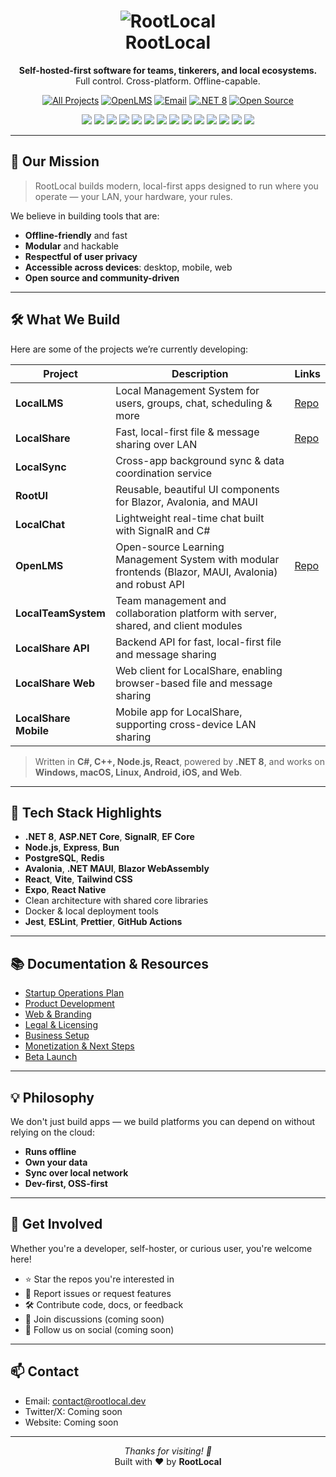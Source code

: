 <!-- RootLocal GitHub Organization README -->

<h1 align="center">
  <img src="https://img.shields.io/badge/RootLocal-Organization-blue?style=for-the-badge" alt="RootLocal"/>
  <br>RootLocal
</h1>

<p align="center">
  <strong>Self-hosted-first software for teams, tinkerers, and local ecosystems.</strong><br>
  Full control. Cross-platform. Offline-capable.
</p>

<p align="center">
  <a href="https://github.com/orgs/RootLocalOpen/repositories"><img alt="All Projects" src="https://img.shields.io/badge/All%20Projects-View%20on%20GitHub-blue?style=for-the-badge"></a>
  <a href="https://github.com/RootLocalOpen/OpenLMS"><img alt="OpenLMS" src="https://img.shields.io/badge/OpenLMS-Main%20Repo-green?style=for-the-badge"></a>
  <a href="mailto:contact@rootlocal.dev"><img alt="Email" src="https://img.shields.io/badge/Contact-Email-blue?style=for-the-badge"></a>
  <a href="https://dotnet.microsoft.com/en-us/"><img alt=".NET 8" src="https://img.shields.io/badge/.NET-8-blueviolet?logo=dotnet&logoColor=white&style=for-the-badge"></a>
  <a href="https://github.com/RootLocalOpen"><img alt="Open Source" src="https://img.shields.io/badge/license-MIT-green?style=for-the-badge"></a>
  <!-- Add website/docs/social links when available -->
</p>

<p align="center">
  <img src="https://img.shields.io/badge/C%23-239120?style=flat&logo=c-sharp&logoColor=white"/>
  <img src="https://img.shields.io/badge/.NET-512BD4?style=flat&logo=dotnet&logoColor=white"/>
  <img src="https://img.shields.io/badge/Blazor-512BD4?style=flat&logo=blazor&logoColor=white"/>
  <img src="https://img.shields.io/badge/MAUI-512BD4?style=flat&logo=dotnet&logoColor=white"/>
  <img src="https://img.shields.io/badge/Avalonia-512BD4?style=flat&logo=dotnet&logoColor=white"/>
  <img src="https://img.shields.io/badge/C++-00599C?style=flat&logo=c%2B%2B&logoColor=white"/>
  <img src="https://img.shields.io/badge/Node.js-339933?style=flat&logo=node.js&logoColor=white"/>
  <img src="https://img.shields.io/badge/React-20232A?style=flat&logo=react&logoColor=61DAFB"/>
  <img src="https://img.shields.io/badge/Docker-2496ED?style=flat&logo=docker&logoColor=white"/>
  <img src="https://img.shields.io/badge/Kubernetes-326CE5?style=flat&logo=kubernetes&logoColor=white"/>
  <img src="https://img.shields.io/badge/PostgreSQL-4169E1?style=flat&logo=postgresql&logoColor=white"/>
  <img src="https://img.shields.io/badge/Redis-DC382D?style=flat&logo=redis&logoColor=white"/>
  <img src="https://img.shields.io/badge/PowerShell-5391FE?style=flat&logo=powershell&logoColor=white"/>
  <img src="https://img.shields.io/badge/Bash-4EAA25?style=flat&logo=gnubash&logoColor=white"/>
</p>

---

## 🚀 Our Mission

> RootLocal builds modern, local-first apps designed to run where you operate — your LAN, your hardware, your rules.

We believe in building tools that are:
- **Offline-friendly** and fast
- **Modular** and hackable
- **Respectful of user privacy**
- **Accessible across devices**: desktop, mobile, web
- **Open source and community-driven**

---

## 🛠️ What We Build

Here are some of the projects we’re currently developing:

| Project                | Description                                                                 | Links |
|------------------------|-----------------------------------------------------------------------------|-------|
| **LocalLMS**           | Local Management System for users, groups, chat, scheduling & more           | [Repo](https://github.com/RootLocalOpen/OpenLMS) |
| **LocalShare**         | Fast, local-first file & message sharing over LAN                            | [Repo](https://github.com/RootLocalOpen/LocalShare) |
| **LocalSync**          | Cross-app background sync & data coordination service                        |  |
| **RootUI**             | Reusable, beautiful UI components for Blazor, Avalonia, and MAUI             |  |
| **LocalChat**          | Lightweight real-time chat built with SignalR and C#                         |  |
| **OpenLMS**            | Open-source Learning Management System with modular frontends (Blazor, MAUI, Avalonia) and robust API | [Repo](https://github.com/RootLocalOpen/OpenLMS) |
| **LocalTeamSystem**    | Team management and collaboration platform with server, shared, and client modules |  |
| **LocalShare API**     | Backend API for fast, local-first file and message sharing                   |  |
| **LocalShare Web**     | Web client for LocalShare, enabling browser-based file and message sharing    |  |
| **LocalShare Mobile**  | Mobile app for LocalShare, supporting cross-device LAN sharing               |  |

> Written in **C#, C++, Node.js, React**, powered by **.NET 8**, and works on **Windows, macOS, Linux, Android, iOS, and Web**.

---

## 🧰 Tech Stack Highlights

- **.NET 8**, **ASP.NET Core**, **SignalR**, **EF Core**
- **Node.js**, **Express**, **Bun**
- **PostgreSQL**, **Redis**
- **Avalonia**, **.NET MAUI**, **Blazor WebAssembly**
- **React**, **Vite**, **Tailwind CSS**
- **Expo**, **React Native**
- Clean architecture with shared core libraries
- Docker & local deployment tools
- **Jest**, **ESLint**, **Prettier**, **GitHub Actions**

---

## 📚 Documentation & Resources

- [Startup Operations Plan](../../Startup%20Operations%20Plan.md)
- [Product Development](../../Product%20Development.md)
- [Web & Branding](../../Web%20&%20Branding.md)
- [Legal & Licensing](../../Legal%20&%20Licensing.md)
- [Business Setup](../../Business%20Setup.md)
- [Monetization & Next Steps](../../Monetization%20&%20Next%20Steps.md)
- [Beta Launch](../../Beta%20Launch.md)

---

## 💡 Philosophy

We don't just build apps — we build platforms you can depend on without relying on the cloud:

- **Runs offline**
- **Own your data**
- **Sync over local network**
- **Dev-first, OSS-first**

---

## 🤝 Get Involved

Whether you're a developer, self-hoster, or curious user, you're welcome here!

- ⭐ Star the repos you're interested in
- 🐛 Report issues or request features
- 🛠️ Contribute code, docs, or feedback
- 💬 Join discussions (coming soon)
- 📢 Follow us on social (coming soon)

---

## 📫 Contact

- Email: [contact@rootlocal.dev](mailto:contact@rootlocal.dev)
- Twitter/X: Coming soon
- Website: Coming soon

---

<p align="center">
  <i>Thanks for visiting! 🚀</i><br>
  Built with ❤️ by <strong>RootLocal</strong>
</p>
